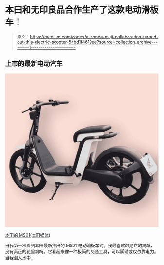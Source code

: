 # 本田和无印良品合作生产了这款电动滑板车！

> 原文：<https://medium.com/codex/a-honda-muji-collaboration-turned-out-this-electric-scooter-54bd1f4619ee?source=collection_archive---------1----------------------->

## 上市的最新电动汽车

![](img/266c11b25df3bc3762d347481d6546b6.png)

[本田的 MS01(本田媒体)](https://redirect.viglink.com/?format=go&jsonp=vglnk_166202544719611&key=76239cd054e44491885c2c206d3029f7&libId=l7iv12hj0102gvbw000DLbxf9rawo&loc=https%3A%2F%2Femailtuna.com%2Fmuji.com%2F4004213&v=1&out=https%3A%2F%2Fwww.muji.us%2Fstore%2F%3Futm_source%3Dnewsletter%26utm_medium%3Demail%26utm_campaign%3Dwk12_rebranding%26utm_content%3Dh1%26utm_source%3DMUJI%2BUSA%2BNewsletter%26utm_campaign%3D01b01394ed-EMAIL_CAMPAIGN_2021_03_18_10_14%26utm_medium%3Demail%26utm_term%3D0_7afad3f9a8-01b01394ed-284974165%26goal%3D0_7afad3f9a8-01b01394ed-284974165%26mc_cid%3D01b01394ed%26mc_eid%3D9e06777c6b&ref=https%3A%2F%2Fwww.google.com%2F&title=Simplicity%20in%20our%20packaging.%20-%20MUJI%20Email%20Archive&txt=%20%20)

当我第一次看到本田最新推出的 MS01 电动滑板车时，我最喜欢的是它的简单，没有真正的花里胡哨。它看起来像一种极简的交通工具，可以脚踏或仅依靠电力。当我潜入水中…